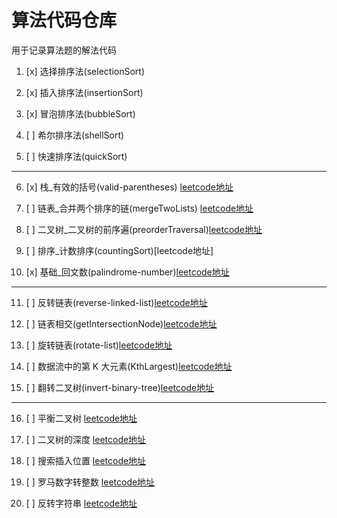 # 算法代码仓库

  用于记录算法题的解法代码

1. [x] 选择排序法(selectionSort)

2. [x] 插入排序法(insertionSort)

3. [x] 冒泡排序法(bubbleSort)
 
4. [ ] 希尔排序法(shellSort)
 
5. [ ] 快速排序法(quickSort)

<hr>

6. [x] 栈_有效的括号(valid-parentheses) [leetcode地址](https://leetcode-cn.com/problems/valid-parentheses/)

7. [ ] 链表_合并两个排序的链(mergeTwoLists) [leetcode地址](https://leetcode-cn.com/problems/he-bing-liang-ge-pai-xu-de-lian-biao-lcof/)

8. [ ] 二叉树_二叉树的前序遍(preorderTraversal)[leetcode地址](https://leetcode-cn.com/problems/binary-tree-preorder-traversal/)

9. [ ] 排序_计数排序(countingSort)[leetcode地址]

10. [x] 基础_回文数(palindrome-number)[leetcode地址](https://leetcode-cn.com/problems/palindrome-number/)

<hr>

11. [ ] 反转链表(reverse-linked-list)[leetcode地址](https://leetcode-cn.com/problems/UHnkqh/)

12. [ ] 链表相交(getIntersectionNode)[leetcode地址](https://leetcode-cn.com/problems/intersection-of-two-linked-lists-lcci/)

13. [ ] 旋转链表(rotate-list)[leetcode地址](https://leetcode-cn.com/problems/rotate-list/)

14. [ ] 数据流中的第 K 大元素(KthLargest)[leetcode地址](https://leetcode-cn.com/problems/invert-binary-tree/)

15. [ ] 翻转二叉树(invert-binary-tree)[leetcode地址](https://leetcode-cn.com/problems/invert-binary-tree/)

<hr>

16. [ ] 平衡二叉树 [leetcode地址](https://leetcode-cn.com/problems/balanced-binary-tree)

17. [ ] 二叉树的深度 [leetcode地址](https://leetcode-cn.com/problems/er-cha-shu-de-shen-du-lcof)

18. [ ] 搜索插入位置 [leetcode地址](https://leetcode-cn.com/problems/search-insert-position/)

19. [ ] 罗马数字转整数 [leetcode地址](https://leetcode-cn.com/problems/roman-to-integer)

20. [ ] 反转字符串 [leetcode地址](https://leetcode-cn.com/problems/reverse-string/)




